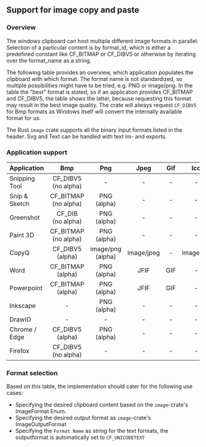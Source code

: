 ## Support for image copy and paste

### Overview

The windows clipboard can host multiple different image formats in
parallel. Selection of a particular content is by format_id, which is
either a predefined constant like CF_BITMAP or CF_DIBV5 or otherwise by
iterating over the format_name as a string.

The following table provides an overview, which application populates the
clipboard with which format. The format name is not standardized, so multiple
possibilities might have to be tried, e.g. PNG or image/png. In the table the
"best" format is stated, so if an application provides CF_BITMAP and CF_DIBV5,
the table shows the latter, because requesting this format may result in the
best image quality. The crate will always request `CF_DIBV5` for Bmp formats
as Windows itself will convert the internally available format for us.

The Rust `image` crate supports all the binary input formats listed in the
header. Svg and Text can be handled with text im- and exports.


### Application support

| Application   | Bmp                         | Png                      | Jpeg       | Gif | Ico       | WebP       | Svg           | Text           |
| ------------- | :-------------------------: | :----------------------: | :--------: | :-: | :-------: | :--------: | :-----------: | :------------: |
| Snipping Tool | CF_DIBV5 <br /> (no alpha)  | -                        | -          | -   | -         | -          | -             | -              |
| Snip & Sketch | CF_BITMAP <br /> (no alpha) | PNG <br /> (alpha)       | -          | -   | -         | -          | -             | -              |
| Greenshot     | CF_DIB <br /> (no alpha)    | PNG <br /> (alpha)       | -          | -   | -         | -          | -             | -              |
| Paint 3D      | CF_BITMAP <br /> (no alpha) | PNG <br /> (alpha)       | -          | -   | -         | -          | -             | -              |
| CopyQ         | CF_DIBV5 <br /> (alpha)     | image/png <br /> (alpha) | image/jpeg | -   | image/ico | image/webp | -             | -              |
| Word          | CF_BITMAP <br /> (alpha)    | PNG <br /> (alpha)       | JFIF       | GIF | -         | -          | image/svg+xml | -              |
| Powerpoint    | CF_BITMAP <br /> (alpha)    | PNG <br /> (alpha)       | JFIF       | GIF | -         | -          | image/svg+xml | -              |
| Inkscape      | -                           | PNG <br /> (alpha)       | -          | -   | -         | -          | image/svg+xml | -              |
| DrawIO        | -                           | -                        | -          | -   | -         | -          | -             | CF_UNICODETEXT |
| Chrome / Edge | CF_DIBV5 <br /> (alpha)     | PNG <br /> (alpha)       | -          | -   | -         | -          | -             | -              |
| Firefox       | CF_DIBV5 <br /> (no alpha)  | -                        | -          | -   | -         | -          | -             | -              |


### Format selection

Based on this table, the implementation should cater for the following use
cases:

- Specifying the desired clipboard content based on the `image`-crate's
  ImageFormat Enum.
- Specifying the desired output format as `image`-crate's ImageOutputFormat
- Specifying the `Format Name` as string for the text formats, the outputformat
  is automatically set to `CF_UNICODETEXT`

